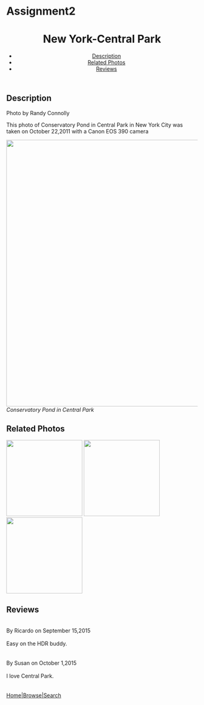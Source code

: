 # Assignment2
<!DOCTYPE html>
<html>
    <head>
        <title>2nd Assignment</title>
    </head>
    <body>
        <header>
        <h1>New York-Central Park</h1>
        <ul>
            <a href=""><li>Description</li></a>
            <a href=""><li>Related Photos</li></a>
                <a href=""><li>Reviews</li></a>
                </ul>
            </header>
                <h2>Description</h2>
                <h>Photo by Randy Connolly</h>
                <p>This photo of Conservatory Pond in Central Park in New York City was taken on October 22,2011 with a Canon EOS 390 camera</p>
<img src="http://web.csulb.edu/~mli/lab3/images/large-central-park.jpg" length="700px" width="700px"><br>
<h><i>Conservatory Pond in Central Park</h></i>
<h2>Related Photos</h2>
<img src="https://assets.centralparknyc.org/media/images/locations/_1650x767_crop_center-center_none/Conservatory-Water_20190612_02.jpg?mtime=20200822170022&focal=50.22%25+74.6%25&tmtime=20201216171602" height="200px" width="200px">
   <img src="https://www.centralpark.com/downloads/1995/download/conservatory-water.jpe?cb=1c0c259b0b32ab1de90a5a84c9ac0c69&w=1200" height="200px" width="200px">
   <img src="https://upload.wikimedia.org/wikipedia/commons/thumb/d/de/Sailboat_pond_Central_Park_NY.JPG/270px-Sailboat_pond_Central_Park_NY.JPG" height="200px" width="200px">
   <h2>Reviews</h2><br>
   By Ricardo on September 15,2015<br><br>
   Easy on the HDR buddy.<br><br><br>
   By Susan on October 1,2015<br><br>
   I love Central Park.<br><br><br>
   <footer>
    <a href="">Home|Browse|Search</a>
        </footer>
    </body>
</html>
